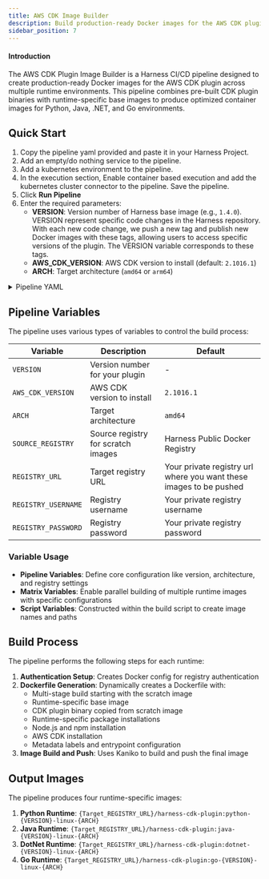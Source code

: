 ```yaml
---
title: AWS CDK Image Builder
description: Build production-ready Docker images for the AWS CDK plugin across multiple runtime environments.
sidebar_position: 7
---
```


#### Introduction

The AWS CDK Plugin Image Builder is a Harness CI/CD pipeline designed to create production-ready Docker images for the AWS CDK plugin across multiple runtime environments. This pipeline combines pre-built CDK plugin binaries with runtime-specific base images to produce optimized container images for Python, Java, .NET, and Go environments.

## Quick Start

1. Copy the pipeline yaml provided and paste it in your Harness Project.
2. Add an empty/do nothing service to the pipeline.
3. Add a kubernetes environment to the pipeline.
4. In the execution section, Enable container based execution and add the kubernetes cluster connector to the pipeline. Save the pipeline.
5. Click **Run Pipeline**
6. Enter the required parameters:
   - **VERSION**:  Version number of Harness base image (e.g., `1.4.0`). VERSION represent specific code changes in the Harness repository. With each new code change, we push a new tag and publish new Docker images with these tags, allowing users to access specific versions of the plugin. The VERSION variable corresponds to these tags.
   - **AWS_CDK_VERSION**: AWS CDK version to install (default: `2.1016.1`)
   - **ARCH**: Target architecture (`amd64` or `arm64`)

<details>
<summary>Pipeline YAML</summary>

```yaml
pipeline:
  projectIdentifier: <project_identifier>
  orgIdentifier: <org_identifier>
  tags:
    GitOps: ""
    Owner: CDS
  stages:
    - stage:
        name: CombineAndPushImages
        identifier: CombineAndPushImages
        type: Deployment
        spec:
          deploymentType: Kubernetes
          service:
            serviceRef: <service_identifier>
          environment:
            environmentRef: <environment_identifier>
            infrastructureDefinitions:
              - identifier: <infrastructure_identifier>
          execution:
            steps:
              - stepGroup:
                  name: BuildAllRuntimes
                  identifier: BuildAllRuntimes
                  steps:
                    - step:
                        type: Run
                        name: buildAndPushCDKImages
                        identifier: buildAndPushCDKImages
                        spec:
                          connectorRef: <connector_identifier>
                          image: gcr.io/kaniko-project/executor:debug
                          shell: Sh
                          command: |-
                            #!/bin/sh
                            set -e

                            # Set up variables
                            VERSION="<+pipeline.variables.VERSION>"
                            AWS_CDK_VERSION="<+pipeline.variables.AWS_CDK_VERSION>"
                            ARCH="<+pipeline.variables.ARCH>"

                            # Hardcoded registry URLs and credentials
                            SOURCE_REGISTRY=<pipeline.variables.SOURCE_REGISTRY>
                            TARGET_REGISTRY=<+pipeline.variables.REGISTRY_URL>
                            REGISTRY_USERNAME=<+pipeline.variables.REGISTRY_USERNAME>
                            REGISTRY_PASSWORD=<pipeline.variables.REGISTRY_PASSWORD>

                            # Get runtime info from matrix
                            IMAGE_TAG_PREFIX="<+matrix.CDK_RUNTIME_COMBINATIONS.IMAGE_TAG_PREFIX>"
                            BASE_IMAGE="<+matrix.CDK_RUNTIME_COMBINATIONS.BASE_IMAGE>"

                            SCRATCH_IMAGE="${SOURCE_REGISTRY}/base-scratch-test-${ARCH}:${VERSION}"
                            TARGET_IMAGE="${TARGET_REGISTRY}/harness-cdk-plugin:${IMAGE_TAG_PREFIX}-${VERSION}-linux-${ARCH}"
                            TIMESTAMP=$(date -u +"%Y-%m-%dT%H:%M:%SZ")

                            # Create authentication config for Kaniko
                            mkdir -p /kaniko/.docker
                            AUTH_STRING=$(echo -n "${REGISTRY_USERNAME}:${REGISTRY_PASSWORD}" | base64 -w 0)

                            cat > /kaniko/.docker/config.json << EOF
                            {
                              "auths": {
                                "pkg.qa.harness.io": {
                                  "username": "${REGISTRY_USERNAME}",
                                  "password": "${REGISTRY_PASSWORD}",
                                  "auth": "${AUTH_STRING}"
                                }
                              }
                            }
                            EOF

                            # Create Dockerfile with proper runtime handling
                            cat > /kaniko/Dockerfile << EOF
                            FROM ${SCRATCH_IMAGE} AS scratch-content
                            EOF

                            # Add runtime-specific multi-stage builds if needed
                            case ${IMAGE_TAG_PREFIX} in
                              "go")
                                cat >> /kaniko/Dockerfile << 'EOF'
                            FROM golang:1.22-alpine AS go-runtime
                            EOF
                                ;;
                            esac

                            cat >> /kaniko/Dockerfile << EOF
                            ARG BASE_IMAGE=${BASE_IMAGE}
                            FROM \${BASE_IMAGE}

                            # Copy the CDK plugin binary from correct location in scratch image
                            COPY --from=scratch-content /opt/harness/plugin /usr/local/bin/harness-cdk-plugin
                            RUN chmod +x /usr/local/bin/harness-cdk-plugin

                            # Install Node.js and npm first (essential for CDK)
                            RUN apk add --no-cache nodejs npm

                            # Verify Node.js installation
                            RUN node --version && npm --version
                            EOF

                            # Add runtime-specific configurations
                            case ${IMAGE_TAG_PREFIX} in
                              "python")
                                cat >> /kaniko/Dockerfile << 'EOF'
                            # Python runtime setup
                            RUN apk add --update --no-cache python3 py3-pip
                            RUN pip3 install --upgrade pip
                            EOF
                                ;;
                              "java")
                                cat >> /kaniko/Dockerfile << 'EOF'
                            # Java runtime setup
                            RUN apk add --no-cache openjdk11-jre curl
                            RUN java -version
                            ARG MAVEN_VERSION=3.9.11
                            RUN curl -LO https://dlcdn.apache.org/maven/maven-3/${MAVEN_VERSION}/binaries/apache-maven-${MAVEN_VERSION}-bin.tar.gz \
                                && tar -xzf apache-maven-${MAVEN_VERSION}-bin.tar.gz -C /usr/local \
                                && rm apache-maven-${MAVEN_VERSION}-bin.tar.gz
                            ENV PATH=/usr/local/apache-maven-${MAVEN_VERSION}/bin:$PATH
                            RUN mvn -v
                            EOF
                                ;;
                              "dotnet")
                                cat >> /kaniko/Dockerfile << 'EOF'
                            # .NET runtime setup
                            RUN apk add --no-cache bash icu-libs krb5-libs libgcc libintl libssl1.1 libstdc++ zlib
                            RUN apk add --no-cache libgdiplus --repository https://dl-3.alpinelinux.org/alpine/edge/testing/
                            EOF
                                ;;
                              "go")
                                cat >> /kaniko/Dockerfile << 'EOF'
                            # Go runtime setup
                            COPY --from=go-runtime /usr/local/go/ /usr/local/go/
                            ENV PATH="/usr/local/go/bin:$PATH"
                            RUN go version
                            EOF
                                ;;
                            esac

                            # Install AWS CDK and finalize - ensure npm is still available
                            cat >> /kaniko/Dockerfile << EOF

                            # Verify npm is still available and install AWS CDK
                            RUN which npm && npm --version
                            RUN npm install -g aws-cdk@${AWS_CDK_VERSION}
                            RUN cdk --version

                            LABEL org.label-schema.build-date="${TIMESTAMP}"
                            LABEL org.label-schema.vcs-ref="cdk-build"
                            LABEL org.label-schema.runtime="${IMAGE_TAG_PREFIX}"
                            LABEL org.label-schema.cdk-version="${AWS_CDK_VERSION}"

                            ENTRYPOINT ["/usr/local/bin/harness-cdk-plugin"]
                            EOF

                            echo "=== Generated Dockerfile ==="
                            cat /kaniko/Dockerfile

                            echo "=== Building and pushing image with Kaniko ==="
                            /kaniko/executor \
                              --dockerfile=/kaniko/Dockerfile \
                              --context=/kaniko \
                              --destination="${TARGET_IMAGE}" \
                              --build-arg BASE_IMAGE="${BASE_IMAGE}" \
                              --cache=false \
                              --cleanup

                            echo "Successfully built and pushed: ${TARGET_IMAGE}"
                        strategy:
                          matrix:
                            CDK_RUNTIME_COMBINATIONS:
                              - DOCKERFILE_NAME: Dockerfile-python
                                IMAGE_TAG_PREFIX: python
                                BASE_IMAGE: alpine:3.18
                              - DOCKERFILE_NAME: Dockerfile-java
                                IMAGE_TAG_PREFIX: java
                                BASE_IMAGE: alpine:3.18
                              - DOCKERFILE_NAME: Dockerfile-dotnet
                                IMAGE_TAG_PREFIX: dotnet
                                BASE_IMAGE: alpine:3.18
                              - DOCKERFILE_NAME: Dockerfile-go
                                IMAGE_TAG_PREFIX: go
                                BASE_IMAGE: alpine:3.18
                          maxConcurrency: 2
                  stepGroupInfra:
                    type: KubernetesDirect
                    spec:
                      connectorRef: <connector_identifier>
                      privileged: false
                      resources:
                        limits:
                          memory: 4Gi
                          cpu: "1"
            rollbackSteps: []
        failureStrategies:
          - onFailure:
              errors:
                - AllErrors
              action:
                type: StageRollback
  variables:
    - name: VERSION
      type: String
      description: Version of the plugin
      required: true
      value: <+input>
    - name: AWS_CDK_VERSION
      type: String
      description: AWS CDK version to install
      required: true
      value: <+input>.default(2.1016.1)
    - name: ARCH
      type: String
      description: Architecture to build for
      required: true
      value: <+input>.default(amd64).allowedValues(amd64,arm64)
    - name: REGISTRY_URL
      type: String
      description: Target registry URL
      required: true
      value: your registry url
    - name: REGISTRY_USERNAME
      type: String
      description: Registry username
      required: true
      value: your registry username
    - name: REGISTRY_PASSWORD
      type: String
      description: Registry password
      required: true
      value: your pat token
    - name: SOURCE_REGISTRY
      type: String
      description: ""
      required: false
      value: Harness-source-registry
  identifier: cdkplugin_combine_and_push
  name: CDK Plugin - Combine and Push Images

```

</details>

## Pipeline Variables

The pipeline uses various types of variables to control the build process:

| Variable | Description | Default |
|----------|-------------|---------|
| `VERSION` | Version number for your plugin | - |
| `AWS_CDK_VERSION` | AWS CDK version to install | `2.1016.1` |
| `ARCH` | Target architecture | `amd64` |
| `SOURCE_REGISTRY` | Source registry for scratch images | Harness Public Docker Registry |
| `REGISTRY_URL` | Target registry URL | Your private registry url where you want these images to be pushed |
| `REGISTRY_USERNAME` | Registry username | Your private registry username |
| `REGISTRY_PASSWORD` | Registry password | Your private registry password |

### Variable Usage

- **Pipeline Variables**: Define core configuration like version, architecture, and registry settings
- **Matrix Variables**: Enable parallel building of multiple runtime images with specific configurations
- **Script Variables**: Constructed within the build script to create image names and paths

## Build Process

The pipeline performs the following steps for each runtime:

1. **Authentication Setup**: Creates Docker config for registry authentication
2. **Dockerfile Generation**: Dynamically creates a Dockerfile with:
   - Multi-stage build starting with the scratch image
   - Runtime-specific base image
   - CDK plugin binary copied from scratch image
   - Runtime-specific package installations
   - Node.js and npm installation
   - AWS CDK installation
   - Metadata labels and entrypoint configuration
3. **Image Build and Push**: Uses Kaniko to build and push the final image

## Output Images

The pipeline produces four runtime-specific images:

1. **Python Runtime**: `{Target_REGISTRY_URL}/harness-cdk-plugin:python-{VERSION}-linux-{ARCH}`
2. **Java Runtime**: `{Target_REGISTRY_URL}/harness-cdk-plugin:java-{VERSION}-linux-{ARCH}`
3. **DotNet Runtime**: `{Target_REGISTRY_URL}/harness-cdk-plugin:dotnet-{VERSION}-linux-{ARCH}`
4. **Go Runtime**: `{Target_REGISTRY_URL}/harness-cdk-plugin:go-{VERSION}-linux-{ARCH}`